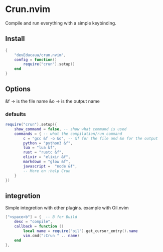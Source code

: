# Crun.nvim
Compile and run everything with a simple keybinding.

## Install
```lua
{
    "devEducaua/crun.nvim",
    config = function()
        require("crun").setup()
    end
}
```

## Options
&f -> is the file name
&o -> is the output name

### defaults

```lua
require("crun").setup({
    show_command = false, -- show what command is used
    commands = { -- what the compilation/run command
        c = "gcc &f -o &o", -- &f for the file and &o for the output
        python = "python3 &f",
        lua = "lua &f",
        rust = "rustc &f",
        elixir = "elixir &f",
        markdown = "glow &f",
        javascript =  "node &f",
        -- More on :help Crun
    }
})
```

## integretion
Simple integretion with other plugins.
example with Oil.nvim

```lua
["<space>b"] = {  -- B for Build
    desc = "compile",
    callback = function ()
        local name = require("oil").get_cursor_entry().name
        vim.cmd(":Crun " .. name)
    end
},
```
